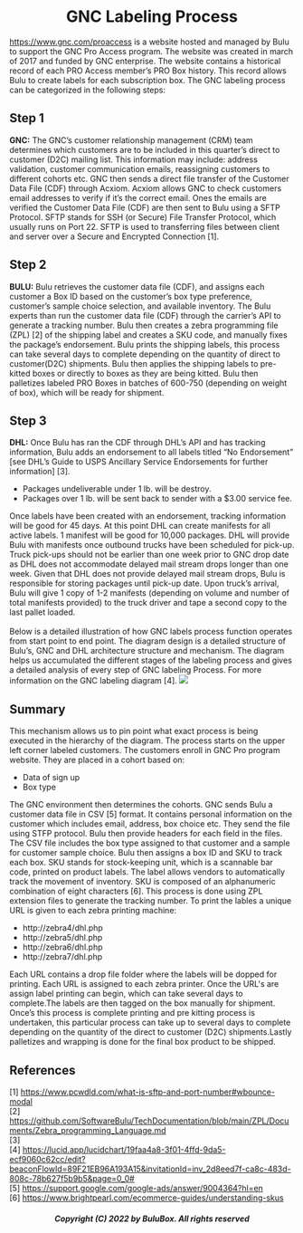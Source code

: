 <h1 align="center"> GNC Labeling Process</h1>

 https://www.gnc.com/proaccess is a website hosted and managed by Bulu to support the GNC Pro Access program. The website was created in march of 2017 and funded by  GNC enterprise. The website contains a historical record of each PRO Access member’s PRO Box history. This record allows Bulu to create labels for each subscription box. The GNC labeling process can be categorized in the following steps:
 
## Step 1
**GNC:** The GNC’s customer relationship management (CRM) team determines which customers are to be included in this quarter’s direct to customer (D2C) mailing list. This information may include: address validation, customer communication emails, reassigning customers to different cohorts etc. GNC then sends a direct file transfer of the Customer Data File (CDF) through Acxiom. Acxiom allows GNC to check customers email addresses to verify if it’s the correct email. Ones the emails are verified the Customer Data File (CDF) are then sent to Bulu using a SFTP Protocol. SFTP stands for SSH (or Secure) File Transfer Protocol, which usually runs on Port 22. SFTP is used to transferring files between client and server over a Secure and Encrypted Connection [1].

## Step 2
**BULU:** Bulu retrieves the customer data file (CDF), and assigns each customer a Box ID based on the customer’s box type preference, customer’s sample choice selection, and available inventory. The Bulu experts than run the customer data file (CDF) through the carrier’s API to generate a tracking number. Bulu then creates a zebra programming file (ZPL) [2] of the shipping label and creates a SKU code, and manually fixes the package’s endorsement. Bulu prints the shipping labels, this process can take several days to complete depending on the quantity of direct to customer(D2C) shipments. Bulu then applies the shipping labels to pre-kitted boxes or directly to boxes as they are being kitted. Bulu then palletizes labeled PRO Boxes in batches of 600-750 (depending on weight of box), which will be ready for shipment.

## Step 3

**DHL:** Once Bulu has ran the CDF through DHL’s API and has tracking information, Bulu adds an endorsement to all labels titled “No Endorsement” [see DHL’s Guide to USPS Ancillary Service Endorsements for further information] [3].
<ul>
<li>Packages undeliverable under 1 lb. will be destroy.</li>
<li>Packages over 1 lb. will be sent back to sender with a $3.00 service fee.</li>
</ul>
Once labels have been created with an endorsement, tracking information will be good for 45 days. At this point DHL can create manifests for all active labels. 1 manifest will be good for 10,000 packages. DHL will provide Bulu with manifests once outbound trucks have been scheduled for pick-up.  Truck pick-ups should not be earlier than one week prior to GNC drop date as DHL does not accommodate delayed mail stream drops longer than one week. Given that DHL does not provide delayed mail stream drops, Bulu is responsible for storing packages until pick-up date. Upon truck’s arrival, Bulu will give 1 copy of 1-2 manifests (depending on volume and number of total manifests provided) to the truck driver and tape a second copy to the last pallet loaded.<br>
<br>
Below is a detailed illustration of how GNC labels process function operates from start point to end point. The diagram design is a detailed structure of Bulu’s, GNC and DHL architecture structure and mechanism. The diagram helps us accumulated the different stages of the labeling process and gives a detailed analysis of every step of GNC labeling Process. For more information on the GNC labeling diagram [4].

<img src=https://github.com/SoftwareBulu/TechDocumentation/blob/main/GNC/Images/Diagram.png>

## Summary
This mechanism allows us to pin point what exact process is being executed in the hierarchy of the diagram. The process starts on the upper left corner labeled customers. The customers enroll in GNC Pro program website. They are placed in a cohort based on:<br> 
 <ul>
  <li>Data of sign up</li>
  <li>Box type</li>
</ul>  

The GNC environment then determines the cohorts. GNC sends Bulu a customer data file in CSV [5] format. It contains personal information on the customer which includes email, address, box choice etc. They send the file using STFP protocol. Bulu then provide headers for each field in the files. The CSV file includes the box type assigned to that customer and a sample for customer sample choice. Bulu then assigns a box ID and SKU to track each box.  SKU stands for stock-keeping unit, which is a scannable bar code, printed on product labels. The label allows vendors to automatically track the movement of inventory. SKU is composed of an alphanumeric combination of eight characters [6]. This process is done using ZPL extension files to generate the tracking number. To print the lables a  unique URL is given to each  zebra printing machine:

 - http://zebra4/dhl.php <br>
 - http://zebra5/dhl.php <br>
 - http://zebra6/dhl.php <br>
 - http://zebra7/dhl.php <br>

Each URL contains a drop file folder where the labels will be dopped for printing. Each URL is assigned to each zebra printer. Once the URL's are assign label printing can begin, which can take several days to complete.The labels are then tagged on the box manually for shipment. Once’s this process is complete printing and pre kitting process is undertaken, this particular process can take up to several days to complete depending on the quantity of the direct to customer (D2C) shipments.Lastly palletizes and wrapping is done for the final box product to be shipped.

## References

[1] https://www.pcwdld.com/what-is-sftp-and-port-number#wbounce-modal<br>
[2] https://github.com/SoftwareBulu/TechDocumentation/blob/main/ZPL/Documents/Zebra_programming_Language.md<br>
[3]<br>
[4] https://lucid.app/lucidchart/19faa4a8-3f01-4ffd-9da5-ecf9060c62cc/edit?beaconFlowId=89F21EB96A193A15&invitationId=inv_2d8eed7f-ca8c-483d-808c-78b627f5b9b5&page=0_0#<br>
[5] https://support.google.com/google-ads/answer/9004364?hl=en<br>
[6] https://www.brightpearl.com/ecommerce-guides/understanding-skus

<h5 align="center"> Copyright (C) 2022 by BuluBox. All rights reserved</h5>
